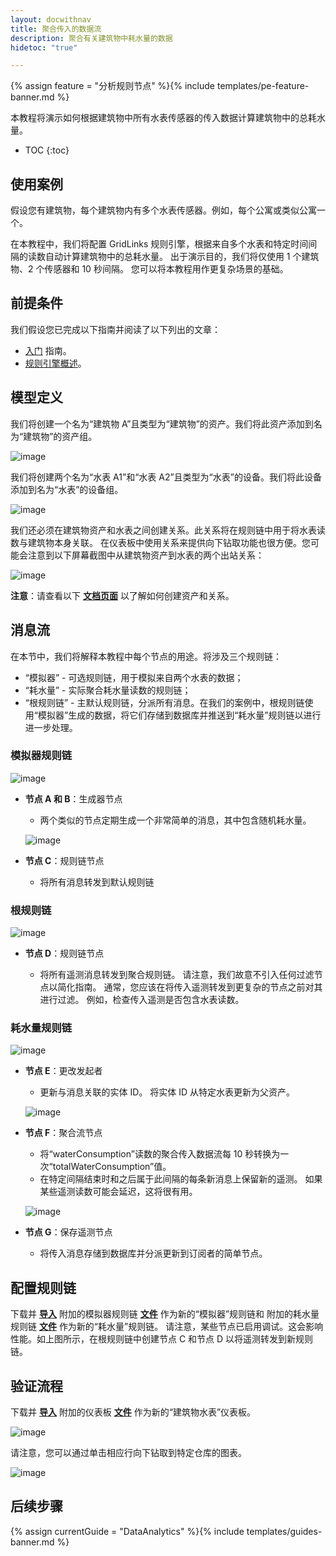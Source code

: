 ```yaml
---
layout: docwithnav
title: 聚合传入的数据流
description: 聚合有关建筑物中耗水量的数据
hidetoc: "true"

---
```


{% assign feature = "分析规则节点" %}{% include templates/pe-feature-banner.md %}

本教程将演示如何根据建筑物中所有水表传感器的传入数据计算建筑物中的总耗水量。

* TOC
{:toc}

## 使用案例

假设您有建筑物，每个建筑物内有多个水表传感器。例如，每个公寓或类似公寓一个。

在本教程中，我们将配置 GridLinks 规则引擎，根据来自多个水表和特定时间间隔的读数自动计算建筑物中的总耗水量。
出于演示目的，我们将仅使用 1 个建筑物、2 个传感器和 10 秒间隔。
您可以将本教程用作更复杂场景的基础。

## 前提条件

我们假设您已完成以下指南并阅读了以下列出的文章：

  * [入门](/docs/getting-started-guides/helloworld/) 指南。
  * [规则引擎概述](/docs/user-guide/rule-engine-2-0/overview/)。

## 模型定义

我们将创建一个名为“建筑物 A”且类型为“建筑物”的资产。我们将此资产添加到名为“建筑物”的资产组。

![image](/images/user-guide/rule-engine-2-0/tutorials/aggregation/add-asset.png)

我们将创建两个名为“水表 A1”和“水表 A2”且类型为“水表”的设备。我们将此设备添加到名为“水表”的设备组。

![image](/images/user-guide/rule-engine-2-0/tutorials/aggregation/add-meters.png)

我们还必须在建筑物资产和水表之间创建关系。此关系将在规则链中用于将水表读数与建筑物本身关联。
在仪表板中使用关系来提供向下钻取功能也很方便。您可能会注意到以下屏幕截图中从建筑物资产到水表的两个出站关系：

![image](/images/user-guide/rule-engine-2-0/tutorials/aggregation/add-relations.png)

**注意**：请查看以下 [**文档页面**](/docs/user-guide/entities-and-relations/) 以了解如何创建资产和关系。

## 消息流

在本节中，我们将解释本教程中每个节点的用途。将涉及三个规则链：

  * “模拟器” - 可选规则链，用于模拟来自两个水表的数据；
  * “耗水量” - 实际聚合耗水量读数的规则链；
  * “根规则链” - 主默认规则链，分派所有消息。在我们的案例中，根规则链使用“模拟器”生成的数据，将它们存储到数据库并推送到“耗水量”规则链以进行进一步处理。


### 模拟器规则链

![image](/images/user-guide/rule-engine-2-0/tutorials/aggregation/emulator-rule-chain.png)

  * **节点 A 和 B**：生成器节点

    * 两个类似的节点定期生成一个非常简单的消息，其中包含随机耗水量。

    ![image](/images/user-guide/rule-engine-2-0/tutorials/aggregation/nodes-a-and-b.png)

  * **节点 C**：规则链节点

    * 将所有消息转发到默认规则链

### 根规则链

![image](/images/user-guide/rule-engine-2-0/tutorials/aggregation/root-rule-chain.png)

  * **节点 D**：规则链节点

    * 将所有遥测消息转发到聚合规则链。
    请注意，我们故意不引入任何过滤节点以简化指南。
    通常，您应该在将传入遥测转发到更复杂的节点之前对其进行过滤。
    例如，检查传入遥测是否包含水表读数。


### 耗水量规则链

![image](/images/user-guide/rule-engine-2-0/tutorials/aggregation/aggregation-rule-chain.png)

  * **节点 E**：更改发起者

    * 更新与消息关联的实体 ID。
      将实体 ID 从特定水表更新为父资产。

    ![image](/images/user-guide/rule-engine-2-0/tutorials/aggregation/node-e.png)

  * **节点 F**：聚合流节点

    * 将“waterConsumption”读数的聚合传入数据流每 10 秒转换为一次“totalWaterConsumption”值。
    * 在特定间隔结束时和之后属于此间隔的每条新消息上保留新的遥测。
      如果某些遥测读数可能会延迟，这将很有用。

    ![image](/images/user-guide/rule-engine-2-0/tutorials/aggregation/aggregate-stream.png)

  * **节点 G**：保存遥测节点

    * 将传入消息存储到数据库并分派更新到订阅者的简单节点。


## 配置规则链

下载并 [**导入**](/docs/user-guide/ui/rule-chains/#rule-chains-importexport) 附加的模拟器规则链 [**文件**](/docs/user-guide/rule-engine-2-0/pe/tutorials/aggregation_emulators.json) 作为新的“模拟器”规则链和
附加的耗水量规则链 [**文件**](/docs/user-guide/rule-engine-2-0/pe/tutorials/aggregation_water_consumption.json) 作为新的“耗水量”规则链。
请注意，某些节点已启用调试。这会影响性能。如上图所示，在根规则链中创建节点 C 和节点 D 以将遥测转发到新规则链。

## 验证流程

下载并 [**导入**](/docs/user-guide/ui/dashboards/#iot-dashboard-importexport) 附加的仪表板 [**文件**](/docs/user-guide/rule-engine-2-0/pe/tutorials/building_water_meters.json) 作为新的“建筑物水表”仪表板。

![image](/images/user-guide/rule-engine-2-0/tutorials/aggregation/dashboard-part1.png)

请注意，您可以通过单击相应行向下钻取到特定仓库的图表。

![image](/images/user-guide/rule-engine-2-0/tutorials/aggregation/dashboard-part2.png)

## 后续步骤

{% assign currentGuide = "DataAnalytics" %}{% include templates/guides-banner.md %}